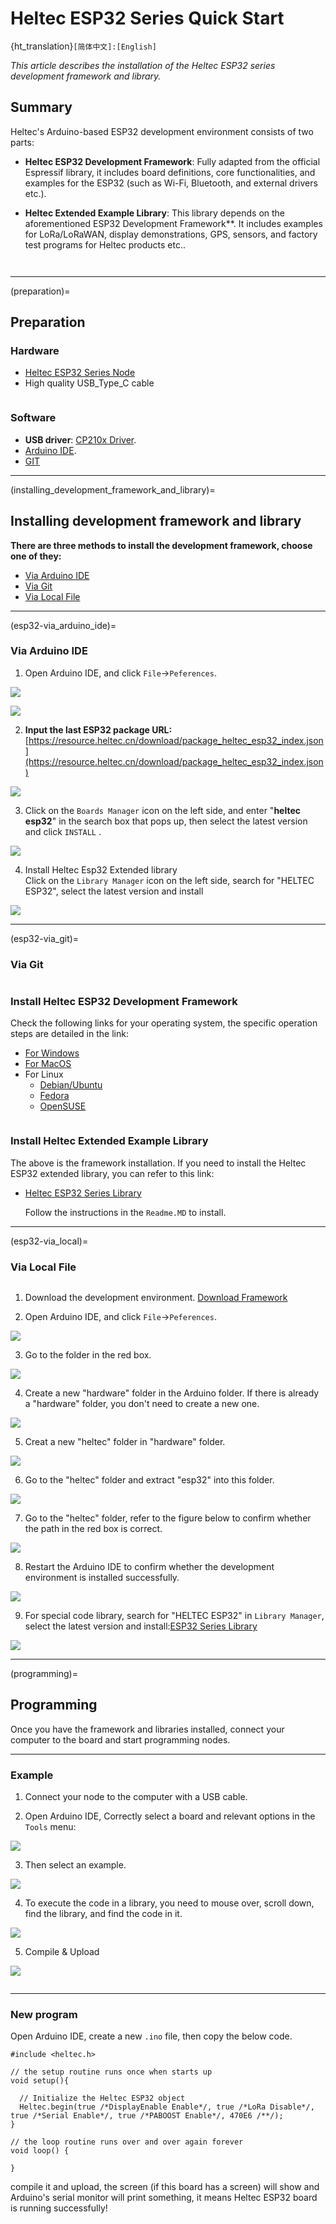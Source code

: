 # Heltec ESP32 Series Quick Start
{ht_translation}`[简体中文]:[English]`

*This article describes the installation of the Heltec ESP32 series development framework and library.*

## Summary
Heltec's Arduino-based ESP32 development environment consists of two parts:

- **Heltec ESP32 Development Framework**: Fully adapted from the official Espressif library, it includes board definitions, core functionalities, and examples for the ESP32 (such as Wi-Fi, Bluetooth, and external drivers etc.).

- **Heltec Extended Example Library**: This library depends on the aforementioned ESP32 Development Framework**. It includes examples for LoRa/LoRaWAN, display demonstrations, GPS, sensors, and factory test programs for Heltec products etc..

``` {warning} Framework v3.0.0 and Library v2.0.0 are updated together, Older frameworks and libraries are no longer applicable to the new ones.
```

``` {Tip} You can also use the official [Espressif Arduino framework](https://github.com/espressif/arduino-esp32) as a replacement for the Heltec ESP32 Development Framework. Just ensure that the corresponding version is compatible.
```

---------------------------------

(preparation)=
## Preparation
### Hardware
  - [Heltec ESP32 Series Node](https://heltec.org/product-category/lora/lrnode/esp32-lora/)
  - High quality USB_Type_C cable

``` {tip} Some cables only charge and do not transfer data, so you need to avoid this when uploading code.
```

### Software
  - **USB driver**: [CP210x Driver](https://resource.heltec.cn/download/tools/CP210x_Universal_Windows_Driver.zip).
  - [Arduino IDE](https://www.arduino.cc/en/software).
  - [GIT](https://www.arduino.cc/en/software)

--------------------------------------------

(installing_development_framework_and_library)=

## Installing development framework and library
**There are three methods to install the development framework, choose one of they:**
- [Via Arduino IDE](esp32-via_arduino_ide)
- [Via Git](esp32-via_git)
- [Via Local File](esp32-via_local)

---------------------------------------------------------------

(esp32-via_arduino_ide)=

### Via Arduino IDE

1. Open Arduino IDE, and click `File`->`Peferences`.

  ![](img/quick_start/01.png)

  ![](img/quick_start/02.png)

2. **Input the last ESP32 package URL:** [https://resource.heltec.cn/download/package_heltec_esp32_index.json](https://resource.heltec.cn/download/package_heltec_esp32_index.json)

  ![](img/quick_start/03.png)

3. Click on the `Boards Manager` icon on the left side, and enter "**heltec esp32**" in the search box that pops up, then select the latest version and click `INSTALL`	.

  ![](img/quick_start/05.png)

4. Install Heltec Esp32 Extended library<br>
   Click on the `Library Manager` icon on the left side, search for "HELTEC ESP32", select the latest version and install

  ![](img/quick_start/lib.png)

----------------------------------------------------

(esp32-via_git)=

### Via Git

``` {note} It is recommended to follow the path and file name as described below as much as possible to avoid unnecessary trouble.
```

### Install Heltec ESP32 Development Framework
Check the following links for your operating system, the specific operation steps are detailed in the link:
  - [For Windows](https://github.com/Heltec-Aaron-Lee/WiFi_Kit_series/blob/master/InstallGuide/windows.md)
  - [For MacOS](https://github.com/Heltec-Aaron-Lee/WiFi_Kit_series/blob/master/InstallGuide/mac.md)
  - For Linux
    - [Debian/Ubuntu](https://github.com/Heltec-Aaron-Lee/WiFi_Kit_series/blob/master/InstallGuide/debian_ubuntu.md)
    - [Fedora](https://github.com/Heltec-Aaron-Lee/WiFi_Kit_series/blob/master/InstallGuide/fedora.md)
    - [OpenSUSE](https://github.com/Heltec-Aaron-Lee/WiFi_Kit_series/blob/master/InstallGuide/opensuse.md)

  ``` {warning} After installation, please execute "get.exe" under the path of "Arduino\hardware\heltec\esp32\tools" to obtain the latest compilation tool.
  ```

### Install Heltec Extended Example Library
The above is the framework installation. If you need to install the Heltec ESP32 extended library, you can refer to this link:
- [Heltec ESP32 Series Library](https://github.com/HelTecAutomation/Heltec_ESP32)

  Follow the instructions in the `Readme.MD` to install.

------------------------------

(esp32-via_local)=

  ### Via Local File

  ``` {note} It is recommended to follow the path and file name as described below as much as possible to avoid unnecessary trouble.
  ```

  1. Download the development environment. [Download Framework](https://resource.heltec.cn/download/ESP32_framework)

  2. Open Arduino IDE, and click `File`->`Peferences`.

  ![](img/quick_start/01.png)

  3. Go to the folder in the red box.

  ![](img/quick_start/16.png)

  4. Create a new "hardware" folder in the Arduino folder. If there is already a "hardware" folder, you don't need to create a new one.

  ![](img/quick_start/17.png)

  5. Creat a new "heltec" folder in "hardware" folder.

  ![](img/quick_start/heltecfolder.png)

  6. Go to the "heltec" folder and extract "esp32" into this folder.

  ![](img/quick_start/18.png)

  7. Go to the "heltec" folder, refer to the figure below to confirm whether the path in the red box is correct.

  ![](img/quick_start/19.png)

  8. Restart the Arduino IDE to confirm whether the development environment is installed successfully.

  ![](img/quick_start/20.png)

  9. For special code library, search for "HELTEC ESP32" in `Library Manager`, select the latest version and install:[ESP32 Series Library]()

  ![](img/quick_start/lib.png)

--------------

(programming)=

## Programming
Once you have the framework and libraries installed, connect your computer to the board and start programming nodes.

-----------------------

### Example
1. Connect your node to the computer with a USB cable.

2. Open Arduino IDE, Correctly select a board and relevant options in the `Tools` menu:

![](img/quick_start/08.png)

3. Then select an example.

![](img/quick_start/09.jpg)

4. To execute the code in a library, you need to mouse over, scroll down, find the library, and find the code in it.

![](img/quick_start/execute.png)

5. Compile & Upload

![](img/quick_start/10.png)

``` {tip} If you cannot upload the code, please manually enter the BOOTLOADER mode: hold down the PRG (USER/BOOT) key and do not release it, press the RST key once, and then release the PRG (USER/BOOT).
```

-------------------------

### New program
Open Arduino IDE, create a new  `.ino` file, then copy the below code.

```arduino
#include <heltec.h>

// the setup routine runs once when starts up
void setup(){

  // Initialize the Heltec ESP32 object
  Heltec.begin(true /*DisplayEnable Enable*/, true /*LoRa Disable*/, true /*Serial Enable*/, true /*PABOOST Enable*/, 470E6 /**/);
}

// the loop routine runs over and over again forever
void loop() {

}
```

compile it and upload, the  screen (if this board has a screen) will show and Arduino's serial monitor will print something, it means Heltec ESP32 board is running successfully!

